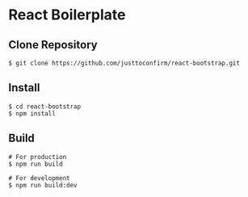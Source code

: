 # React Boilerplate

## Clone Repository

```
$ git clone https://github.com/justtoconfirm/react-bootstrap.git
```

## Install

```
$ cd react-bootstrap
$ npm install
```

## Build

```
# For production
$ npm run build

# For development
$ npm run build:dev
```